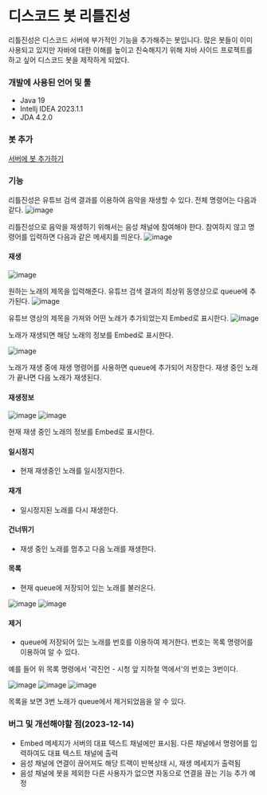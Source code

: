 # 디스코드 봇 리틀진성
리틀진성은 디스코드 서버에 부가적인 기능을 추가해주는 봇입니다. 많은 봇들이 이미 사용되고 있지만 자바에 대한 이해를 높이고 친숙해지기 위해 자바 사이드 프로젝트를 하고 싶어 디스코드 봇을 제작하게 되었다. 

### 개발에 사용된 언어 및 툴
- Java 19
- Intellj IDEA 2023.1.1
- JDA 4.2.0

### 봇 추가
[서버에 봇 추가하기](https://discord.com/api/oauth2/authorize?client_id=1173287806349615175&permissions=8&scope=bot)

### 기능
리틀진성은 유튜브 검색 결과를 이용하여 음악을 재생할 수 있다. 전체 명령어는 다음과 같다.
![image](https://github.com/BinarySstar/discord-bot-LittleJS/assets/117090689/1f4e1da7-3439-42a7-ab4e-003febfc96a7)

리틀진성으로 음악을 재생하기 위해서는 음성 채널에 참여해야 한다. 참여하지 않고 명령어를 입력하면 다음과 같은 메세지를 띄운다.
![image](https://github.com/BinarySstar/discord-bot-LittleJS/assets/117090689/a284c69d-457b-4261-b36b-89e07e47b302)


#### 재생
![image](https://github.com/BinarySstar/discord-bot-LittleJS/assets/117090689/19e67e78-3278-4863-96b3-fb93bc8b7128)

원하는 노래의 제목을 입력해준다. 유튜브 검색 결과의 최상위 동영상으로 queue에 추가된다.
![image](https://github.com/BinarySstar/discord-bot-LittleJS/assets/117090689/7c6749d5-3454-423a-99af-db4598657344)

유튜브 영상의 제목을 가져와 어떤 노래가 추가되었는지 Embed로 표시한다.
![image](https://github.com/BinarySstar/discord-bot-LittleJS/assets/117090689/fab87703-b97e-433b-bfa9-98d1a6f5ca4f)

노래가 재생되면 해당 노래의 정보를 Embed로 표시한다.

![image](https://github.com/BinarySstar/discord-bot-LittleJS/assets/117090689/14c19f31-4aa8-4527-9ce8-a626c11b0b58)

노래가 재생 중에 재생 명령어를 사용하면 queue에 추가되어 저장한다. 재생 중인 노래가 끝나면 다음 노래가 재생된다.

#### 재생정보
![image](https://github.com/BinarySstar/discord-bot-LittleJS/assets/117090689/38d8d0dd-8c5f-4b4b-8953-ddd5f6ca8318)
![image](https://github.com/BinarySstar/discord-bot-LittleJS/assets/117090689/fab87703-b97e-433b-bfa9-98d1a6f5ca4f)

현재 재생 중인 노래의 정보를 Embed로 표시한다.

#### 일시정지
- 현재 재생중인 노래를 일시정지한다.

#### 재개
- 일시정지된 노래를 다시 재생한다.

#### 건너뛰기
- 재생 중인 노래를 멈추고 다음 노래를 재생한다.
   
#### 목록
- 현재 queue에 저장되어 있는 노래를 불러온다.

![image](https://github.com/BinarySstar/discord-bot-LittleJS/assets/117090689/1f552e61-aece-4b3e-937d-08973082023d)
![image](https://github.com/BinarySstar/discord-bot-LittleJS/assets/117090689/939aac50-b3b1-4995-8d03-5c0c54b43e33)

#### 제거
- queue에 저장되어 있는 노래를 번호를 이용하여 제거한다. 번호는 목록 명령어를 이용하여 알 수 있다.

예를 들어 위 목록 명령에서 '곽진언 - 시청 앞 지하철 역에서'의 번호는 3번이다.

![image](https://github.com/BinarySstar/discord-bot-LittleJS/assets/117090689/80273fc0-dc85-49ef-9169-4cb640366004)
![image](https://github.com/BinarySstar/discord-bot-LittleJS/assets/117090689/efbc2ad0-e4bf-4903-8541-365b1ddf111c)
![image](https://github.com/BinarySstar/discord-bot-LittleJS/assets/117090689/ba1f0bd7-88d9-44dc-801d-e7b4bc39a66f)

목록을 보면 3번 노래가 queue에서 제거되었음을 알 수 있다.

### 버그 및 개선해야할 점(2023-12-14)
- Embed 메세지가 서버의 대표 텍스트 채널에만 표시됨. 다른 채널에서 명령어를 입력하여도 대표 텍스트 채널에 출력
- 음성 채널에 연결이 끊어져도 해당 트랙이 반복상태 시, 재생 메세지가 출력됨
- 음성 채널에 봇을 제외한 다른 사용자가 없으면 자동으로 연결을 끊는 기능 추가 예정
